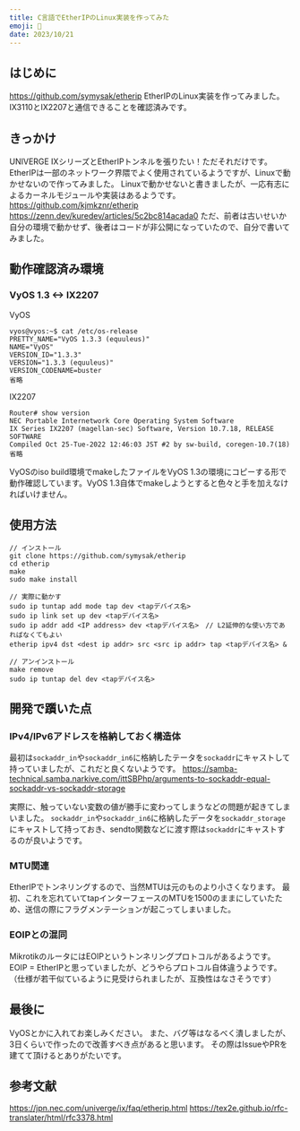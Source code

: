 ```yaml
---
title: C言語でEtherIPのLinux実装を作ってみた
emoji: 🐧
date: 2023/10/21
---
```



## はじめに
https://github.com/symysak/etherip
EtherIPのLinux実装を作ってみました。IX3110とIX2207と通信できることを確認済みです。

## きっかけ
UNIVERGE IXシリーズとEtherIPトンネルを張りたい！ただそれだけです。
EtherIPは一部のネットワーク界隈でよく使用されているようですが、Linuxで動かせないので作ってみました。
Linuxで動かせないと書きましたが、一応有志によるカーネルモジュールや実装はあるようです。
https://github.com/kjmkznr/etherip
https://zenn.dev/kuredev/articles/5c2bc814acada0
ただ、前者は古いせいか自分の環境で動かせず、後者はコードが非公開になっていたので、自分で書いてみました。

## 動作確認済み環境
### VyOS 1.3 <-> IX2207
VyOS
```
vyos@vyos:~$ cat /etc/os-release 
PRETTY_NAME="VyOS 1.3.3 (equuleus)"
NAME="VyOS"
VERSION_ID="1.3.3"
VERSION="1.3.3 (equuleus)"
VERSION_CODENAME=buster
省略
```
IX2207
```
Router# show version 
NEC Portable Internetwork Core Operating System Software
IX Series IX2207 (magellan-sec) Software, Version 10.7.18, RELEASE SOFTWARE
Compiled Oct 25-Tue-2022 12:46:03 JST #2 by sw-build, coregen-10.7(18)
省略
```
VyOSのiso build環境でmakeしたファイルをVyOS 1.3の環境にコピーする形で動作確認しています。VyOS 1.3自体でmakeしようとすると色々と手を加えなければいけません。

## 使用方法
```
// インストール
git clone https://github.com/symysak/etherip
cd etherip
make
sudo make install

// 実際に動かす
sudo ip tuntap add mode tap dev <tapデバイス名>
sudo ip link set up dev <tapデバイス名>
sudo ip addr add <IP address> dev <tapデバイス名>　// L2延伸的な使い方であればなくてもよい
etherip ipv4 dst <dest ip addr> src <src ip addr> tap <tapデバイス名> &

// アンインストール
make remove
sudo ip tuntap del dev <tapデバイス名>
```
## 開発で躓いた点
### IPv4/IPv6アドレスを格納しておく構造体
最初は`sockaddr_in`や`sockaddr_in6`に格納したテータを`sockaddr`にキャストして持っていましたが、これだと良くないようです。
https://samba-technical.samba.narkive.com/ittSBPhp/arguments-to-sockaddr-equal-sockaddr-vs-sockaddr-storage

実際に、触っていない変数の値が勝手に変わってしまうなどの問題が起きてしまいました。
`sockaddr_in`や`sockaddr_in6`に格納したデータを`sockaddr_storage`にキャストして持っておき、sendto関数などに渡す際は`sockaddr`にキャストするのが良いようです。
### MTU関連
EtherIPでトンネリングするので、当然MTUは元のものより小さくなります。
最初、これを忘れていてtapインターフェースのMTUを1500のままにしていたため、送信の際にフラグメンテーションが起こってしまいました。
### EOIPとの混同
MikrotikのルータにはEOIPというトンネリングプロトコルがあるようです。EOIP = EtherIPと思っていましたが、どうやらプロトコル自体違うようです。（仕様が若干似ているように見受けられましたが、互換性はなさそうです）
## 最後に
VyOSとかに入れてお楽しみください。
また、バグ等はなるべく潰しましたが、3日くらいで作ったので改善すべき点があると思います。
その際はIssueやPRを建てて頂けるとありがたいです。

## 参考文献
https://jpn.nec.com/univerge/ix/faq/etherip.html
https://tex2e.github.io/rfc-translater/html/rfc3378.html